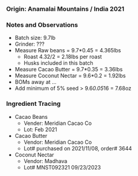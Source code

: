 ### Origin: Anamalai Mountains / India 2021

### Notes and Observations
- Batch size: 9.7lb
- Grinder: ???
- Measure Raw beans = 9.7*0.45 = 4.365lbs 
  - Roast 4.32/2 = 2.18lbs per roast
  - Husks included in this batch
- Measure Cacao Butter = 9.7*0.35 = 3.36lbs
- Measure Coconut Nectar = 9.6*0.2 = 1.92lbs
- BOMs away at ...
- Add minimum of 5% seed > 9.6*0.05*16 = 7.68oz

### Ingredient Tracing
- Cacao Beans
  - Vender: Meridian Cacao Co
  - Lot: Feb 2021
- Cacao Butter
  - Vendor: Meridian Cacao Co
  - Lot# purchased on 2021/11/08, order# 3644
- Coconut Nectar
  - Vendor: Madhava
  - Lot# MNST092321 09/23/2023

